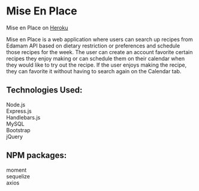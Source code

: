# Mise En Place

Mise en Place on [Heroku](https://murmuring-brushlands-67751.herokuapp.com/)

Mise en Place is a web application where users can search up recipes from Edamam API based on dietary restriction or preferences and schedule those recipes for the week. The user can create an account favorite certain recipes they enjoy making or can schedule them on their calendar when they would like to try out the recipe. If the user enjoys making the recipe, they can favorite it without having to search again on the Calendar tab. 

## Technologies Used:
Node.js <br>
Express.js <br>
Handlebars.js <br>
MySQL <br>
Bootstrap <br>
jQuery <br>

## NPM packages:
moment<br>
sequelize<br>
axios<br>
